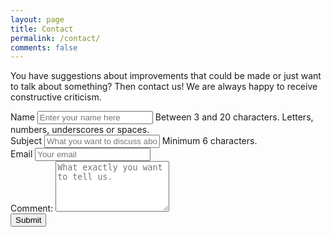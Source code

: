 ```yaml
---
layout: page
title: Contact
permalink: /contact/
comments: false
---
```


<meta name="viewport" content="width=device-width, initial-scale=1">
<link rel="stylesheet" href="http://maxcdn.bootstrapcdn.com/bootstrap/3.2.0/css/bootstrap.min.css">
<script src="https://ajax.googleapis.com/ajax/libs/jquery/1.11.1/jquery.min.js"></script>
<script src="http://maxcdn.bootstrapcdn.com/bootstrap/3.2.0/js/bootstrap.min.js"></script>
<script src="/js/validator.js"></script>


You have suggestions about improvements that could be made or just want to talk about something?
Then contact us! We are always happy to receive constructive criticism.

<div class="container-fluid">
  <form role="form"  data-toggle="validator" action="//formspree.io/copykatt@yandex.com" method="post">
    <div class="form-group has-feedback">
      <label for="inputName" class="control-label">Name</label>
      <input type="text" pattern="^([_A-z0-9 ]){3,20}" class="form-control" name="name" id="inputName" placeholder="Enter your name here"
      data-error="Please enter a name with 3-20 characters consiting only of letters, numbers, underscores or spaces." required>
      <span class="help-block">Between 3 and 20 characters. Letters, numbers, underscores or spaces.</span>
    </div>
    <div class="form-group has-feedback">
      <label for="inputSubject" class="control-label">Subject</label>
      <input type="text" data-minlength="6" class="form-control" name="subject" id="inputSubject" placeholder="What you want to discuss about"
      data-error="Please enter a subject with at least 6 characters" required>
      <span class="help-block with-errors">Minimum 6 characters.</span>
    </div>
    <div class="form-group has-feedback">
      <label for="inputEmail" class="control-label">Email</label>
      <input type="email" class="form-control" name="_replyto" id="inputEmail" placeholder="Your email" data-error="Please enter a valid email address." required>
      <div class="help-block with-errors"></div>
    </div>
    <div class="form-group">
      <label for="inputComment">Comment:</label>
      <textarea class="form-control" rows="5" maxlength="1000" name="comment" id="inputComment" placeholder="What exactly you want to tell us." required></textarea>
    </div>
    <div class="form-group">
    <button type="submit" class="btn btn-primary">Submit</button>
    </div>
    <input type="hidden" name="_subject" value="New submission!" />
    <input type="text" name="_gotcha" style="display:none" />
    <!-- <input type="hidden" name="_next" value="//tanukilabs.github.io/thanks/" /> -->
  </form>
</div>
